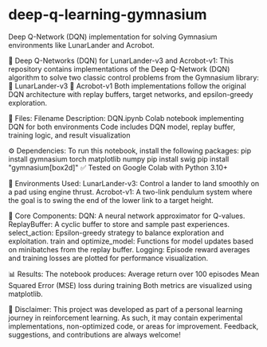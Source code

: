 # deep-q-learning-gymnasium
Deep Q-Network (DQN) implementation for solving Gymnasium environments like LunarLander and Acrobot.



🧠 Deep Q-Networks (DQN) for LunarLander-v3 and Acrobot-v1:
This repository contains implementations of the Deep Q-Network (DQN) algorithm to solve two classic control problems from the Gymnasium library:
🚀 LunarLander-v3
🤸 Acrobot-v1
Both implementations follow the original DQN architecture with replay buffers, target networks, and epsilon-greedy exploration.

📂 Files:
Filename	Description:
DQN.ipynb	Colab notebook implementing DQN for both environments
Code includes	DQN model, replay buffer, training logic, and result visualization

⚙️ Dependencies:
To run this notebook, install the following packages:
pip install gymnasium torch matplotlib numpy
pip install swig
pip install "gymnasium[box2d]"
✅ Tested on Google Colab with Python 3.10+

🧪 Environments Used:
LunarLander-v3: Control a lander to land smoothly on a pad using engine thrust.
Acrobot-v1: A two-link pendulum system where the goal is to swing the end of the lower link to a target height.

🧱 Core Components:
DQN: A neural network approximator for Q-values.
ReplayBuffer: A cyclic buffer to store and sample past experiences.
select_action: Epsilon-greedy strategy to balance exploration and exploitation.
train and optimize_model: Functions for model updates based on minibatches from the replay buffer.
Logging: Episode reward averages and training losses are plotted for performance visualization.

📊 Results:
The notebook produces:
Average return over 100 episodes
Mean Squared Error (MSE) loss during training
Both metrics are visualized using matplotlib.

📌 Disclaimer:
This project was developed as part of a personal learning journey in reinforcement learning.
As such, it may contain experimental implementations, non-optimized code, or areas for improvement.
Feedback, suggestions, and contributions are always welcome!
